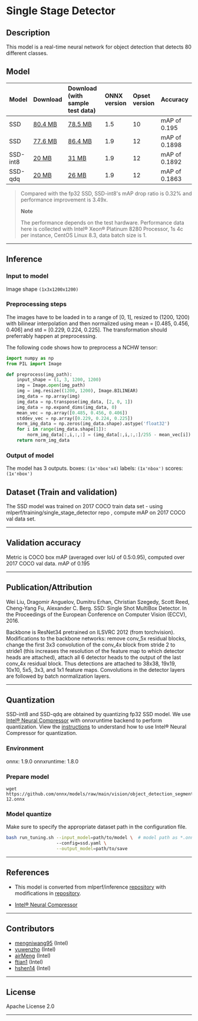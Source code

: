 <!--- SPDX-License-Identifier: Apache-2.0 -->

# Single Stage Detector

## Description
This model is a real-time neural network for object detection that detects 80 different classes.

## Model

|Model        |Download  | Download (with sample test data)|ONNX version|Opset version|Accuracy |
|-------------|:--------------|:--------------|:--------------|:--------------|:--------------|
|SSD       |[80.4 MB](model/ssd-10.onnx) | [78.5 MB](model/ssd-10.tar.gz) |1.5 |10 |mAP of 0.195 |
|SSD       |[77.6 MB](model/ssd-12.onnx) | [86.4 MB](model/ssd-12.tar.gz) |1.9 |12 |mAP of 0.1898 |
|SSD-int8|[20 MB](model/ssd-12-int8.onnx) | [31 MB](model/ssd-12-int8.tar.gz) |1.9 |12 |mAP of 0.1892 |
|SSD-qdq|[20 MB](model/ssd-12-qdq.onnx) | [26 MB](model/ssd-12-qdq.tar.gz) |1.9 |12 |mAP of 0.1863 |

> Compared with the fp32 SSD, SSD-int8's mAP drop ratio is 0.32% and performance improvement is 3.49x.
>
> **Note**
>
> The performance depends on the test hardware. Performance data here is collected with Intel® Xeon® Platinum 8280 Processor, 1s 4c per instance, CentOS Linux 8.3, data batch size is 1.

<hr>

## Inference

### Input to model
Image shape `(1x3x1200x1200)`

### Preprocessing steps
The images have to be loaded in to a range of [0, 1], resized to (1200, 1200) with bilinear interpolation and then normalized using mean = [0.485, 0.456, 0.406] and std = [0.229, 0.224, 0.225]. The transformation should preferrably happen at preprocessing.

The following code shows how to preprocess a NCHW tensor:

```python
import numpy as np
from PIL import Image

def preprocess(img_path):
    input_shape = (1, 3, 1200, 1200)
    img = Image.open(img_path)
    img = img.resize((1200, 1200), Image.BILINEAR)
    img_data = np.array(img)
    img_data = np.transpose(img_data, [2, 0, 1])
    img_data = np.expand_dims(img_data, 0)
    mean_vec = np.array([0.485, 0.456, 0.406])
    stddev_vec = np.array([0.229, 0.224, 0.225])
    norm_img_data = np.zeros(img_data.shape).astype('float32')
    for i in range(img_data.shape[1]):
        norm_img_data[:,i,:,:] = (img_data[:,i,:,:]/255 - mean_vec[i]) / stddev_vec[i]
    return norm_img_data
```

### Output of model
The model has 3 outputs.
boxes: `(1x'nbox'x4)`
labels: `(1x'nbox')`
scores: `(1x'nbox')`

<!-- ### Postprocessing steps
Post processing and meaning of output
<hr> -->

## Dataset (Train and validation)
The SSD model was trained on 2017 COCO train data set - using mlperf/training/single_stage_detector repo , compute mAP on 2017 COCO val data set.
<hr>

## Validation accuracy
Metric is COCO box mAP (averaged over IoU of 0.5:0.95), computed over 2017 COCO val data.
mAP of 0.195
<hr>

## Publication/Attribution
Wei Liu, Dragomir Anguelov, Dumitru Erhan, Christian Szegedy, Scott Reed, Cheng-Yang Fu, Alexander C. Berg. SSD: Single Shot MultiBox Detector. In the Proceedings of the European Conference on Computer Vision (ECCV), 2016.

Backbone is ResNet34 pretrained on ILSVRC 2012 (from torchvision). Modifications to the backbone networks: remove conv_5x residual blocks, change the first 3x3 convolution of the conv_4x block from stride 2 to stride1 (this increases the resolution of the feature map to which detector heads are attached), attach all 6 detector heads to the output of the last conv_4x residual block. Thus detections are attached to 38x38, 19x19, 10x10, 5x5, 3x3, and 1x1 feature maps. Convolutions in the detector layers are followed by batch normalization layers.
<hr>

## Quantization
SSD-int8 and SSD-qdq are obtained by quantizing fp32 SSD model. We use [Intel® Neural Compressor](https://github.com/intel/neural-compressor) with onnxruntime backend to perform quantization. View the [instructions](https://github.com/intel/neural-compressor/blob/master/examples/onnxrt/object_detection/onnx_model_zoo/ssd/quantization/ptq/README.md) to understand how to use Intel® Neural Compressor for quantization.

### Environment
onnx: 1.9.0 
onnxruntime: 1.8.0

### Prepare model
```shell
wget https://github.com/onnx/models/raw/main/vision/object_detection_segmentation/ssd/model/ssd-12.onnx
```

### Model quantize
Make sure to specify the appropriate dataset path in the configuration file.
```bash
bash run_tuning.sh --input_model=path/to/model \  # model path as *.onnx
                   --config=ssd.yaml \
                   --output_model=path/to/save
```
<hr>

## References
* This model is converted from mlperf/inference [repository](https://github.com/mlperf/inference/tree/master/others/cloud/single_stage_detector) with modifications in [repository](https://github.com/BowenBao/inference/tree/master/cloud/single_stage_detector/pytorch).

* [Intel® Neural Compressor](https://github.com/intel/neural-compressor)
<hr>

## Contributors
* [mengniwang95](https://github.com/mengniwang95) (Intel)
* [yuwenzho](https://github.com/yuwenzho) (Intel)
* [airMeng](https://github.com/airMeng) (Intel)
* [ftian1](https://github.com/ftian1) (Intel)
* [hshen14](https://github.com/hshen14) (Intel)
<hr>

## License
Apache License 2.0
<hr>
